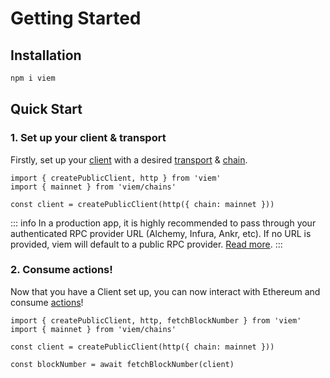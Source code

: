 # Getting Started

## Installation

```bash
npm i viem
```

## Quick Start

### 1. Set up your client & transport

Firstly, set up your [client](/TODO) with a desired [transport](/TODO) & [chain](/TODO).

```tsx
import { createPublicClient, http } from 'viem'
import { mainnet } from 'viem/chains'

const client = createPublicClient(http({ chain: mainnet }))
```

::: info
In a production app, it is highly recommended to pass through your authenticated RPC provider URL (Alchemy, Infura, Ankr, etc). If no URL is provided, viem will default to a public RPC provider. [Read more](/TODO).
:::

### 2. Consume actions!

Now that you have a Client set up, you can now interact with Ethereum and consume [actions](/TODO)!

```tsx {6}
import { createPublicClient, http, fetchBlockNumber } from 'viem'
import { mainnet } from 'viem/chains'

const client = createPublicClient(http({ chain: mainnet }))

const blockNumber = await fetchBlockNumber(client)
```
